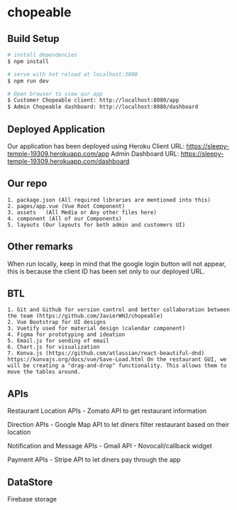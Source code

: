 # chopeable

## Build Setup

```bash
# install dependencies
$ npm install

# serve with hot reload at localhost:3000
$ npm run dev

# Open browser to view our app
$ Customer Chopeable client: http://localhost:8080/app 
$ Admin Chopeable dashboard: http://localhost:8080/dashboard 
```

## Deployed Application
Our application has been deployed using Heroku
Client URL: https://sleepy-temple-19309.herokuapp.com/app
Admin Dashboard URL: https://sleepy-temple-19309.herokuapp.com/dashboard

## Our repo
	1. package.json (All required libraries are mentioned into this)
	2. pages/app.vue (Vue Root Component)
	3. assets	(All Media or Any other files here)
	4. component (All of our Components)
    5. layouts (Our layouts for both admin and customers UI)


## Other remarks
When run locally, keep in mind that the google login button will not appear, this is because the client ID has been set only to our deployed URL.

## BTL
    1. Git and Github for version control and better collaboration between the team (https://github.com/JavierWHJ/chopeable)
    2. Vue Bootstrap for UI designs
    3. Vuetify used for material design (calendar component)
    4. Figma for prototyping and ideation
    5. Email.js for sending of email
    6. Chart.js for visualization
    7. Konva.js (https://github.com/atlassian/react-beautiful-dnd) https://konvajs.org/docs/vue/Save-Load.html On the restaurant GUI, we will be creating a "drag-and-drop" functionality. This allows them to move the tables around. 

## APIs
Restaurant Location APIs
    - Zomato API to get restaurant information

Direction APIs
    - Google Map API to let diners filter restaurant based on their location

Notification and Message APIs
    - Gmail API
    - Novocall/callback widget

Payment APIs
    - Stripe API to let diners pay through the app 


## DataStore
Firebase storage 


